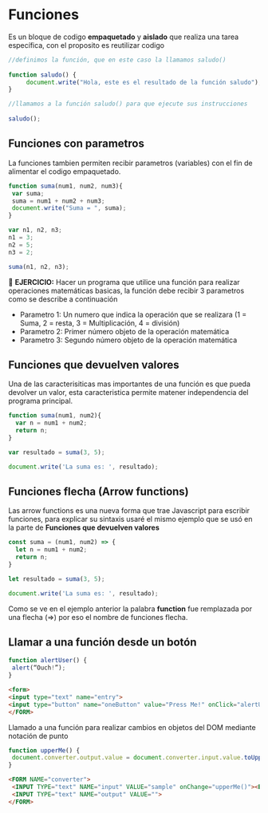 # Funciones

Es un bloque de codigo **empaquetado** y **aislado** que realiza una tarea específica, con el proposito es reutilizar codigo 

```javascript
//definimos la función, que en este caso la llamamos saludo()
 
function saludo() { 
     document.write("Hola, este es el resultado de la función saludo");
}

//llamamos a la función saludo() para que ejecute sus instrucciones
 
saludo();
```

## Funciones con parametros

La funciones tambien permiten recibir parametros (variables) con el fin de alimentar el codigo empaquetado.

```javascript
function suma(num1, num2, num3){
 var suma;
 suma = num1 + num2 + num3;
 document.write("Suma = ", suma);
}

var n1, n2, n3;
n1 = 3;
n2 = 5;
n3 = 2;

suma(n1, n2, n3);
```

:key: **EJERCICIO:**
Hacer un programa que utilice una función para realizar operaciones matemáticas basicas, la función debe recibir 3 parametros como se describe a continuación
* Parametro 1: Un numero que indica la operación que se realizara (1 = Suma, 2 = resta, 3 = Multiplicación, 4 = división)
* Parametro 2: Primer número objeto de la operación matemática
* Parametro 3: Segundo número objeto de la operación matemática


## Funciones que devuelven valores

Una de las caracterisiticas mas importantes de una función es que pueda devolver un valor, esta caracteristica permite matener independencia del programa principal.

```javascript
function suma(num1, num2){
  var n = num1 + num2;
  return n;
}

var resultado = suma(3, 5);

document.write('La suma es: ', resultado);
```


## Funciones flecha (Arrow functions)

Las arrow functions es una nueva forma que trae Javascript para escribir funciones, para explicar su sintaxis usaré el mismo ejemplo que se usó en la parte de **Funciones que devuelven valores**

```javascript
const suma = (num1, num2) => {
  let n = num1 + num2; 
  return n;
}

let resultado = suma(3, 5);

document.write('La suma es: ', resultado);
```

Como se ve en el ejemplo anterior la palabra **function** fue remplazada por una flecha (=>) por eso el nombre de funciones flecha.

## Llamar a una función desde un botón

```javascript
function alertUser() {
 alert(“Ouch!”);
}
```

```html
<form>
<input type="text" name="entry">
<input type="button" name="oneButton" value="Press Me!" onClick="alertUser()">
</FORM>
```

Llamado a una función para realizar cambios en objetos del DOM mediante notación de punto

```javascript
function upperMe() {
 document.converter.output.value = document.converter.input.value.toUpperCase()
}
```

```html
<FORM NAME="converter">
 <INPUT TYPE="text" NAME="input" VALUE="sample" onChange="upperMe()"><BR>
 <INPUT TYPE="text" NAME="output" VALUE="">
</FORM>
```
